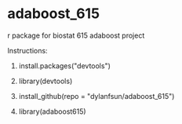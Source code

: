 # adaboost_615
r package for biostat 615 adaboost project

Instructions:

1. install.packages("devtools")

2. library(devtools) 

3. install_github(repo = "dylanfsun/adaboost_615")

4. library(adaboost615)
